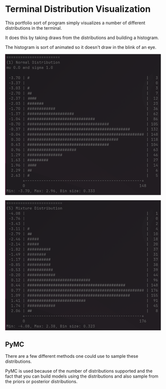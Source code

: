 
# Terminal Distribution Visualization

This portfolio sort of program simply visualizes a number of different 
distributions in the terminal.

It does this by taking draws from the distributions and building a histogram.

The histogram is sort of animated so it doesn't draw in the blink of an eye.

![normal distribution](./images/normal.png)

![mixture distribution](./images/mixture.png)

## PyMC

There are a few different methods one could use to sample these distributions.

PyMC is used because of the number of distributions supported and the fact that 
you can build models using the distributions and also sample from the priors or posterior distributions.
